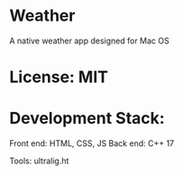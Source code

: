 # Weather
A native weather app designed for Mac OS

# License: MIT


# Development Stack:

Front end: HTML, CSS, JS
Back end: C++ 17

Tools:  ultralig.ht
